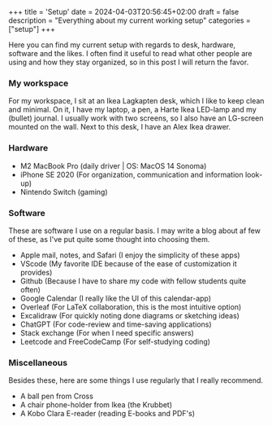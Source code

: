 +++
title = 'Setup'
date = 2024-04-03T20:56:45+02:00
draft = false
description = "Everything about my current working setup"
categories = ["setup"]
+++

Here you can find my current setup with regards to desk, hardware, software and the likes. I often find it useful to read what other people are using and how they stay organized, so in this post I will return the favor. 

### My workspace
For my workspace, I sit at an Ikea Lagkapten desk, which I like to keep clean and minimal. On it, I have my laptop, a pen, a Harte Ikea LED-lamp and my (bullet) journal. I usually work with two screens, so I also have an LG-screen mounted on the wall. Next to this desk, I have an Alex Ikea drawer.

### Hardware
* M2 MacBook Pro (daily driver | OS: MacOS 14 Sonoma)
* iPhone SE 2020 (For organization, communication and information look-up)
* Nintendo Switch (gaming)

### Software
These are software I use on a regular basis. I may write a blog about af few of these, as I've put quite some thought into choosing them. 
* Apple mail, notes, and Safari (I enjoy the simplicity of these apps)
* VScode (My favorite IDE because of the ease of customization it provides)
* Github (Because I have to share my code with fellow students quite often) 
* Google Calendar (I really like the UI of this calendar-app)
* Overleaf (For LaTeX collaboration, this is the most intuitive option)
* Excalidraw (For quickly noting done diagrams or sketching ideas)
* ChatGPT (For code-review and time-saving applications)
* Stack exchange (For when I need specific answers)
* Leetcode and FreeCodeCamp (For self-studying coding)

### Miscellaneous
Besides these, here are some things I use regularly that I really recommend. 
* A ball pen from Cross
* A chair phone-holder from Ikea (the Krubbet)
* A Kobo Clara E-reader (reading E-books and PDF's)



